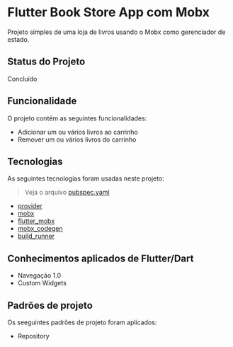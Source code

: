 # Flutter Book Store App com Mobx
Projeto simples de uma loja de livros usando o Mobx como gerenciador de estado.

## Status do Projeto
Concluído

## Funcionalidade

O projeto contém as seguintes funcionalidades:
- Adicionar um ou vários livros ao carrinho
- Remover um ou vários livros do carrinho

## Tecnologias
As seguintes tecnologias foram usadas neste projeto: 

> Veja o arquivo [pubspec.yaml](pubspec.yaml)

- [provider](https://pub.dev/packages/provider)
- [mobx](https://pub.dev/packages/mobx)
- [flutter_mobx](https://pub.dev/packages/flutter_mobx)
- [mobx_codegen](https://pub.dev/packages/mobx_codegen)
- [build_runner](https://pub.dev/packages/build_runner)
## Conhecimentos aplicados de Flutter/Dart
- Navegação 1.0
- Custom Widgets

## Padrões de projeto
Os seeguintes padrões de projeto foram aplicados:
- Repository
